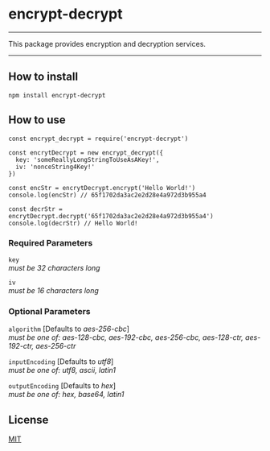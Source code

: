 # encrypt-decrypt
- - -
This package provides encryption and decryption services.
- - -

## How to install
```
npm install encrypt-decrypt
```

## How to use
```
const encrypt_decrypt = require('encrypt-decrypt')

const encrytDecrypt = new encrypt_decrypt({
  key: 'someReallyLongStringToUseAsAKey!',
  iv: 'nonceString4Key!'
})

const encStr = encrytDecrypt.encrypt('Hello World!')
console.log(encStr) // 65f1702da3ac2e2d28e4a972d3b955a4

const decrStr = encrytDecrypt.decrypt('65f1702da3ac2e2d28e4a972d3b955a4')
console.log(decrStr) // Hello World!
```

### Required Parameters
`key`<br />
_must be 32 characters long_

`iv`<br />
_must be 16 characters long_

### Optional Parameters
`algorithm` [Defaults to _aes-256-cbc_] <br />
_must be one of: aes-128-cbc, aes-192-cbc, aes-256-cbc, aes-128-ctr, aes-192-ctr, aes-256-ctr_

`inputEncoding` [Defaults to _utf8_] <br />
_must be one of: utf8, ascii, latin1_

`outputEncoding` [Defaults to _hex_] <br />
_must be one of: hex, base64, latin1_

## License
[MIT](./LICENSE)
